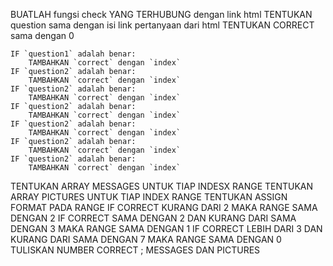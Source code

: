 BUATLAH fungsi check YANG TERHUBUNG  dengan link html 
TENTUKAN question sama dengan isi link pertanyaan dari html
TENTUKAN CORRECT sama dengan 0
    
    IF `question1` adalah benar:
        TAMBAHKAN `correct` dengan `index`
    IF `question2` adalah benar:
        TAMBAHKAN `correct` dengan `index`
    IF `question2` adalah benar:
        TAMBAHKAN `correct` dengan `index`
    IF `question2` adalah benar:
        TAMBAHKAN `correct` dengan `index`
    IF `question2` adalah benar:
        TAMBAHKAN `correct` dengan `index`
    IF `question2` adalah benar:
        TAMBAHKAN `correct` dengan `index`
    IF `question2` adalah benar:
        TAMBAHKAN `correct` dengan `index` 
    
TENTUKAN ARRAY MESSAGES UNTUK TIAP INDESX RANGE
TENTUKAN ARRAY PICTURES UNTUK TIAP INDEX RANGE
TENTUKAN ASSIGN FORMAT PADA RANGE
IF CORRECT KURANG DARI 2 MAKA RANGE SAMA DENGAN 2
IF CORRECT SAMA DENGAN 2 DAN KURANG DARI SAMA DENGAN 3 MAKA RANGE SAMA DENGAN 1
IF CORRECT LEBIH DARI 3 DAN KURANG DARI SAMA DENGAN 7 MAKA RANGE SAMA DENGAN 0
TULISKAN NUMBER CORRECT ; MESSAGES DAN PICTURES
